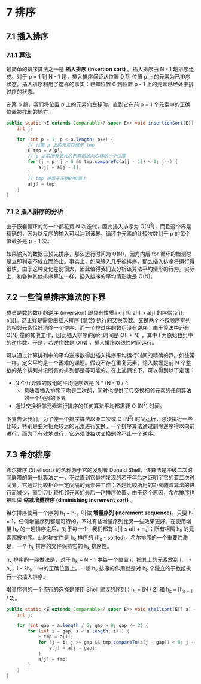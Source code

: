 # 7 排序

## 7.1 插入排序
### 7.1.1 算法
最简单的排序算法之一是 **插入排序 (insertion sort)** 。插入排序由 N - 1 趟排序组成。对于 p = 1 到 N - 1 趟，插入排序保证从位置 0 到 位置 p 上的元素为已排序状态。插入排序利用了这样的事实：已知位置 0 到位置 p - 1 上的元素已经处于排过序的状态。

在第 p 趟，我们将位置 p 上的元素向左移动，直到它在前 p + 1 个元素中的正确位置被找到的地方。

```java
public static <E extends Comparable<? super E>> void insertionSort(E[] a) {
    int j;

    for (int p = 1; p < a.length; p++) {
        // 位置 p 上的元素存储于 tmp
        E tmp = a[p];
        // p 之前所有更大的元素都被向右移动一个位置
        for (j = p; j > 0 && tmp.compareTo(a[j - 1]) < 0; j--) {
            a[j] = a[j - 1];
        }
        // tmp 被置于正确的位置上
        a[j] = tmp;
    }
}
```

### 7.1.2 插入排序的分析
由于嵌套循环的每一个都花费 N 次迭代，因此插入排序为 O(N<sup>2</sup>)，而且这个界是精确的，因为以反序的输入可以达到该界。循环中元素的比较次数对于 p 的每个值最多是 p + 1 次。

如果输入的数据已预先排序，那么运行时间为 O(N)，因为内层 for 循环的检测总是立即判定不成立而终止。事实上，如果输入几乎被排序，那么插入排序将运行得很快。由于这种变化差别很大，因此值得我们去分析该算法平均情形的行为。实际上，和各种其他排序算法一样，插入排序的平均情形也是 O(N)。

## 7.2 一些简单排序算法的下界
成员是数的数组的逆序 (inversion) 即具有性质 i < j 但 a[i] > a[j] 的序偶(a[i]，a[j])。这正好是需要由插入排序 (隐含) 执行的交换次数。交换两个不按顺序排列的相邻元素恰好消除一个逆序，而一个排过序的数组没有逆序。由于算法中还有 O(N) 量的其他工作，因此插入排序的运行时间是 O(I + N) ，其中 I 为原始数组中的逆序数。于是，若逆序数是 O(N) ，插入排序以线性时间运行。

可以通过计算排列中的平均逆序数得出插入排序平均运行时间的精确的界。如往常一样，定义平均是一个困难的课题。假设不存在重复元素，输入数据是前 N 个整数的某个排列并设所有的排列都是等可能的。在上述假设下，可以得到以下定理：

* N 个互异数的数组的平均逆序数是 N * (N - 1) / 4
    * 意味着插入排序平均是二次的，同时也提供了只交换相邻元素的任何算法的一个很强的下界
* 通过交换相邻元素进行排序的任何算法平均都需要 O (N<sup>2</sup>) 时间。

下界告诉我们，为了使一个排序算法以亚二次或 O (N<sup>2</sup>) 时间运行，必须执行一些比较，特别是要对相距较远的元素进行交换。一个排序算法通过删除逆序得以向前进行，而为了有效地进行，它必须使每次交换删除不止一个逆序。

## 7.3 希尔排序
希尔排序 (Shellsort) 的名称源于它的发明者 Donald Shell，该算法是冲破二次时间屏障的第一批算法之一，不过直到它最初发现的若干年后才证明了它的亚二次时间界。它通过比较相距一定间隔的元素来工作；各趟比较所用的距离随着算法的进行而减少，直到只比较相邻元素的最后一趟排序位置。由于这个原因，希尔排序也被叫做 **缩减增量排序 (diminishing increment sort)** 。

希尔排序使用一个序列 h<sub>1</sub> ~ h<sub>t</sub>，叫做 **增量序列 (increment sequence)**。只要 h<sub>1</sub> = 1，任何增量序列都是可行的，不过有些增量序列比另一些效果更好。在使用增量 h<sub>k</sub> 的一趟排序之后，对于每一个 i 我们都有 a[i] ≤ a[i + h<sub>k</sub>]；所有相隔 h<sub>k</sub> 的元素都被排序。此时称文件是 h<sub>k</sub> 排序的 (h<sub>k</sub> - sorted)。希尔排序的一个重要性质是，一个 h<sub>k</sub> 排序的文件保持它的 h<sub>k</sub> 排序性。

h<sub>k</sub> 排序的一般做法是，对于 h<sub>k</sub> ~ N - 1 中每一个位置 i，把其上的元素放到 i，i - h<sub>k</sub>，i - 2h<sub>k</sub>... 中的正确位置上。一趟 h<sub>k</sub> 排序的作用就是对 h<sub>k</sub> 个独立的子数组执行一次插入排序。

增量序列的一个流行的选择是使用 Shell 建议的序列：h<sub>t</sub> = [N / 2] 和 h<sub>k</sub> = [h<sub>k + 1</sub> / 2]。

```java
public static <E extends Comparable<? super E>> void shellsort(E[] a) {
    int j;

    for (int gap = a.length / 2; gap > 0; gap /= 2) {
        for (int i = gap; i < a.length; i++) {
            E tmp = a[i];
            for (j = i; j >= gap && tmp.compareTo(a[j - gap]) < 0; j -= gap) {
                a[j] = a[j - gap];
            }
            a[j] = tmp;
        }
    }
}
```